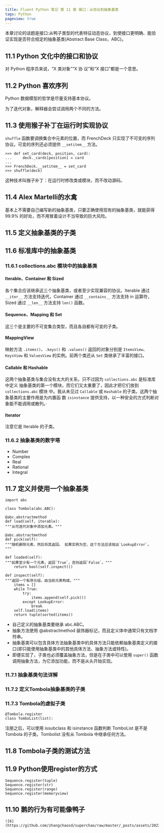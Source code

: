 ```yaml
---
title: Fluent Python 笔记 第 11 章 接口：从协议到抽象基类
tags: Python
pageview: true
---
```


本章讨论的话题是接口:从鸭子类型的代表特征动态协议，到使接口更明确、能验证实现是否符合规定的抽象基类(Abstract Base Class，ABC)。


## 11.1 Python 文化中的接口和协议
对 Python 程序员来说，“X 类对象”“X 协 议”和“X 接口”都是一个意思。

## 11.2 Python 喜欢序列
Python 数据模型的哲学是尽量支持基本协议。

为了迭代对象，解释器会尝试调用两个不同的方法。

## 11.3 使用猴子补丁在运行时实现协议
`shuffle` 函数要调换集合中元素的位置，而 FrenchDeck 只实现了不可变的序列协议。可变的序列还必须提供 `__setitem__` 方法。
```
>>> def set_card(deck, position, card):
...     deck._cards[position] = card
...
>>> FrenchDeck.__setitem__ = set_card
>>> shuffle(deck) 
```
这种技术叫猴子补丁：在运行时修改类或模块，而不改动源码。

## 11.4 Alex Martelli的水禽
基本上不需要自己编写新的抽象基类，只要正确使用现有的抽象基类，就能获得 99.9% 的好处，而不用冒着设计不当导致的巨大风险。

## 11.5 定义抽象基类的子类
## 11.6 标准库中的抽象基类
### 11.6.1 collections.abc 模块中的抽象基类
#### Iterable、Container 和 Sized
各个集合应该继承这三个抽象基类，或者至少实现兼容的协议。Iterable 通过 `__iter__` 方法支持迭代，Container 通过 `__contains__` 方法支持 in 运算符，Sized 通过 `__len__` 方法支持 `len()` 函数。
#### Sequence、Mapping 和 Set
这三个是主要的不可变集合类型，而且各自都有可变的子类。
#### MappingView
映射方法 `.items()`、`.keys()` 和 `.values()` 返回的对象分别是 `ItemsView`、 `KeysView` 和 `ValuesView` 的实例。前两个类还从 `Set` 类继承了丰富的接口。
#### Callable 和 Hashable
这两个抽象基类与集合没有太大的关系，只不过因为 `collections.abc` 是标准库中定义 抽象基类的第一个模块，而它们又太重要了，因此才把它们放到 `collections.abc` 模块 中。我从未见过 `Callable` 或 `Hashable` 的子类。这两个抽象基类的主要作用是为内置函 数 `isinstance` 提供支持，以一种安全的方式判断对象能不能调用或散列。·
#### Iterator
注意它是 Iterable 的子类。

### 11.6.2 抽象基类的数字塔
- Number
- Complex
- Real
- Rational
- Integral

## 11.7 定义并使用一个抽象基类
```
import abc

class Tombola(abc.ABC):

@abc.abstractmethod
def load(self, iterable):
"""从可迭代对象中添加元素。"""

@abc.abstractmethod
def pick(self):
"""随机删除元素，然后将其返回。 如果实例为空，这个方法应该抛出`LookupError`。
"""

def loaded(self):
"""如果至少有一个元素，返回`True`，否则返回`False`。"""
    return bool(self.inspect())

def inspect(self):
"""返回一个有序元组，由当前元素构成。"""
    items = []
    while True:
        try:
            items.append(self.pick())
        except LookupError:
            break
    self.load(items)
    return tuple(sorted(items))
```
- 自己定义的抽象基类要继承 abc.ABC。
- 抽象方法使用 @abstractmethod 装饰器标记，而且定义体中通常只有文档字符串。
- 抽象基类可以包含具体方法抽象基类中的具体方法只能依赖抽象基类定义的接口(即只能使用抽象基类中的其他具体方法、抽象方法或特性)。
- 即便实现了，子类也必须覆盖抽象方法，但是在子类中可以使用 `super()` 函数调用抽象方法，为它添加功能，而不是从头开始实现。

### 11.7.1 抽象基类句法详解
### 11.7.2 定义Tombola抽象基类的子类
### 11.7.3 Tombola的虚拟子类
```
@Tombola.register
class TomboList(list):
```
注册之后，可以使用 issubclass 和 isinstance 函数判断 TomboList 是不是 Tombola 的子类。Tombolist 没有从 Tombola 中继承任何方法。

## 11.8 Tombola子类的测试方法

## 11.9 Python使用register的方式
```
Sequence.register(tuple)
Sequence.register(str)
Sequence.register(range)
Sequence.register(memoryview)
```

## 11.10 鹅的行为有可能像鸭子





```
![6](https://github.com/zhangchaosd/superchao/raw/master/_posts/assets/20230212/6.png)
```
